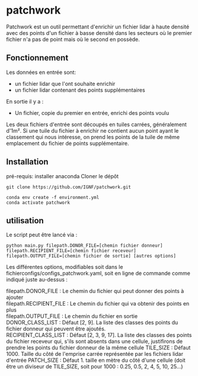 # patchwork
Patchwork est un outil permettant d'enrichir un fichier lidar à haute densité avec des points d'un fichier à basse densité dans les secteurs où le premier fichier n'a pas de point mais où le second en possède.

## Fonctionnement
Les données en entrée sont:  
- un fichier lidar que l'ont souhaite enrichir  
- un fichier lidar contenant des points supplémentaires  
  
En sortie il y a :  
- Un fichier, copie du premier en entrée, enrichi des points voulu  
  
Les deux fichiers d'entrée sont découpés en tuiles carrées, généralement d'1m². Si une tuile du fichier à enrichir ne contient aucun point ayant le classement qui nous intéresse, on prend les points de la tuile de même emplacement du fichier de points supplémentaire.

## Installation
pré-requis: installer anaconda
Cloner le dépôt
```
git clone https://github.com/IGNF/patchwork.git
```

```
conda env create -f environment.yml
conda activate patchwork
```
## utilisation

Le script peut être lancé via :
```
python main.py filepath.DONOR_FILE=[chemin fichier donneur] filepath.RECIPIENT_FILE=[chemin fichier receveur] filepath.OUTPUT_FILE=[chemin fichier de sortie] [autres options]
```
Les différentes options, modifiables soit dans le fichierconfigs/configs_patchwork.yaml, soit en ligne de commande comme indiqué juste au-dessus :  
    
filepath.DONOR_FILE : Le chemin du fichier qui peut donner des points à ajouter  
filepath.RECIPIENT_FILE : Le chemin du fichier qui va obtenir des points en plus  
filepath.OUTPUT_FILE : Le chemin du fichier en sortie  
DONOR_CLASS_LIST : Défaut [2, 9]. La liste des classes des points du fichier donneur qui peuvent être ajoutés.  
RECIPIENT_CLASS_LIST : Défaut [2, 3, 9, 17]. La liste des classes des points du fichier receveur qui, s'ils sont absents dans une cellule, justifirons de prendre les points du fichier donneur de la même cellule
TILE_SIZE : Défaut 1000. Taille du côté de l'emprise carrée représentée par les fichiers lidar d'entrée
PATCH_SIZE : Défaut 1. taille en mètre du côté d'une cellule (doit être un diviseur de TILE_SIZE, soit pour 1000 : 0.25, 0.5, 2, 4, 5, 10, 25...)  
